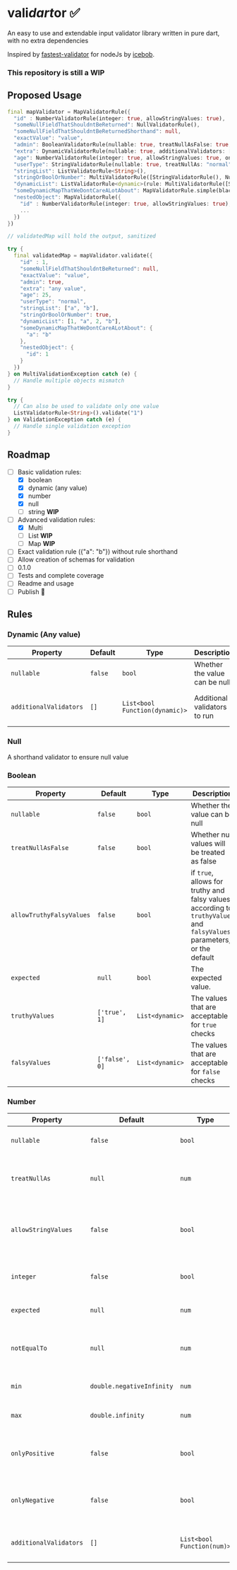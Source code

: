 # vali*dart*or ✅

An easy to use and extendable input validator library written in pure dart, with no extra dependencies

Inspired by [fastest-validator](https://github.com/icebob/fastest-validator) for nodeJs by [icebob](https://github.com/icebob).

### **This repository is still a WIP**

## Proposed Usage

```dart
final mapValidator = MapValidatorRule({
  "id" : NumberValidatorRule(integer: true, allowStringValues: true),
  "someNullFieldThatShouldntBeReturned": NullValidatorRule(),
  "someNullFieldThatShouldntBeReturnedShorthand": null,
  "exactValue": "value",
  "admin": BooleanValidatorRule(nullable: true, treatNullAsFalse: true, allowTruthyFalsyValues: true),
  "extra": DynamicValidatorRule(nullable: true, additionalValidators: [(value) => value != 'undefined']),
  "age": NumberValidatorRule(integer: true, allowStringValues: true, onlyPositive: true,),
  "userType": StringValidatorRule(nullable: true, treatNullAs: "normal", allowedValues: UserType.values),
  "stringList": ListValidatorRule<String>(),
  "stringOrBoolOrNumber": MultiValidatorRule([StringValidatorRule(), NumberValidatorRule(), BooleanValidatorRule()]),
  "dynamicList": ListValidatorRule<dynamic>(rule: MultiValidatorRule([StringValidatorRule(), NumberValidatorRule()])),
  "someDynamicMapThatWeDontCareALotAbout": MapValidatorRule.simple(blacklistedKeys: ["admin"]),
  "nestedObject": MapValidatorRule({
    "id" : NumberValidatorRule(integer: true, allowStringValues: true),
    ...
  })
})

// validatedMap will hold the output, sanitized

try {
  final validatedMap = mapValidator.validate({
    "id" : 1,
    "someNullFieldThatShouldntBeReturned": null,
    "exactValue": "value",
    "admin": true,
    "extra": "any value",
    "age": 25,
    "userType": "normal",
    "stringList": ["a", "b"],
    "stringOrBoolOrNumber": true,
    "dynamicList": [1, "a", 2, "b"],
    "someDynamicMapThatWeDontCareALotAbout": {
      "a": "b"
    },
    "nestedObject": {
      "id": 1
    }
  })
} on MultiValidationException catch (e) {
  // Handle multiple objects mismatch
}

try {
  // Can also be used to validate only one value
  ListValidatorRule<String>().validate("1")
} on ValidationException catch (e) {
  // Handle single validation exception
}

```

## Roadmap

- [ ] Basic validation rules:
  - [x] boolean
  - [x] dynamic (any value)
  - [x] number
  - [x] null
  - [ ] string **WIP**
- [ ] Advanced validation rules:
  - [x] Multi
  - [ ] List **WIP**
  - [ ] Map **WIP**
- [ ] Exact validation rule ({"a": "b"}) without rule shorthand
- [ ] Allow creation of schemas for validation
- [ ] 0.1.0
- [ ] Tests and complete coverage
- [ ] Readme and usage
- [ ] Publish 🎉

## Rules

### Dynamic (Any value)

| Property               | Default | Type                           | Description                   | Sanitizer                                |
| ---------------------- | ------- | ------------------------------ | ----------------------------- | ---------------------------------------- |
| `nullable`             | `false` | `bool`                         | Whether the value can be null | ❌                                       |
| `additionalValidators` | `[]`    | `List<bool Function(dynamic)>` | Additional validators to run  | ❌/✅ (Depending on your implementation) |

### Null

A shorthand validator to ensure null value

### Boolean

| Property                 | Default        | Type            | Description                                                                                                            | Sanitizer                          |
| ------------------------ | -------------- | --------------- | ---------------------------------------------------------------------------------------------------------------------- | ---------------------------------- |
| `nullable`               | `false`        | `bool`          | Whether the value can be null                                                                                          | ❌                                 |
| `treatNullAsFalse`       | `false`        | `bool`          | Whether null values will be treated as false                                                                           | ✅                                 |
| `allowTruthyFalsyValues` | `false`        | `bool`          | if `true`, allows for truthy and falsy values according to `truthyValues` and `falsyValues` parameters, or the default | ✅                                 |
| `expected`               | `null`         | `bool`          | The expected value.                                                                                                    | ❌                                 |
| `truthyValues`           | `['true', 1]`  | `List<dynamic>` | The values that are acceptable for `true` checks                                                                       | ✅ (With `allowTruthyFalsyValues`) |
| `falsyValues`            | `['false', 0]` | `List<dynamic>` | The values that are acceptable for `false` checks                                                                      | ✅ (With `allowTruthyFalsyValues`) |

### Number

| Property               | Default                   | Type                       | Description                                                         | Sanitizer                                |
| ---------------------- | ------------------------- | -------------------------- | ------------------------------------------------------------------- | ---------------------------------------- |
| `nullable`             | `false`                   | `bool`                     | Whether the value can be null                                       | ❌                                       |
| `treatNullAs`          | `null`                    | `num`                      | What should be returned if there is a null value                    | ✅                                       |
| `allowStringValues`    | `false`                   | `bool`                     | if `true`, allows for numbers as strings and will try to parse them | ✅                                       |
| `integer`              | `false`                   | `bool`                     | Whether number must be an integer                                   | ❌                                       |
| `expected`             | `null`                    | `num`                      | The expected value.                                                 | ❌                                       |
| `notEqualTo`           | `null`                    | `num`                      | The expected value should not be.                                   | ❌                                       |
| `min`                  | `double.negativeInfinity` | `num`                      | The value must be >= min.                                           | ❌                                       |
| `max`                  | `double.infinity`         | `num`                      | The value must be <= max.                                           | ❌                                       |
| `onlyPositive`         | `false`                   | `bool`                     | Whether number must be positive (or 0)                              | ❌                                       |
| `onlyNegative`         | `false`                   | `bool`                     | Whether number must be negative (or 0)                              | ❌                                       |
| `additionalValidators` | `[]`                      | `List<bool Function(num)>` | Additional validators to run                                        | ❌/✅ (Depending on your implementation) |
